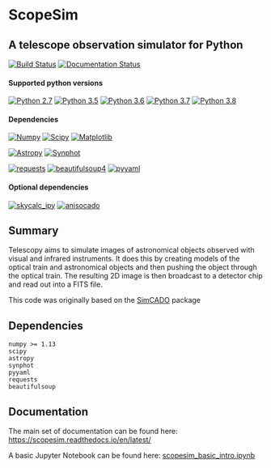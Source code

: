 # ScopeSim 
## A telescope observation simulator for Python

[![Build Status](https://travis-ci.org/astronomyk/ScopeSim.svg?branch=master)](https://travis-ci.org/astronomyk/ScopeSim)
[![Documentation Status](https://readthedocs.org/projects/scopesim/badge/?version=latest)](https://scopesim.readthedocs.io/en/latest/?badge=latest)

#### Supported python versions
[![Python 2.7](https://img.shields.io/badge/Python-2.7-red.svg)]()
[![Python 3.5](https://img.shields.io/badge/Python-3.5-brightgreen.svg)]()
[![Python 3.6](https://img.shields.io/badge/Python-3.6-brightgreen.svg)]()
[![Python 3.7](https://img.shields.io/badge/Python-3.7-brightgreen.svg)]()
[![Python 3.8](https://img.shields.io/badge/Python-3.8-red.svg)]()

#### Dependencies

[![Numpy](https://img.shields.io/badge/Numpy->=1.13-brightgreen.svg)]()
[![Scipy](https://img.shields.io/badge/Scipy-1.2.0-orange.svg)]()
[![Matplotlib](https://img.shields.io/badge/Matplotlib->=3.0-brightgreen.svg)]()

[![Astropy](https://img.shields.io/badge/Astropy-<=3.9-yellow.svg)]()
[![Synphot](https://img.shields.io/badge/Synphot-0.1.3-orange.svg)]()

[![requests](https://img.shields.io/badge/requests->=2.21-brightgreen.svg)]()
[![beautifulsoup4](https://img.shields.io/badge/beautifulsoup4->=4.7-brightgreen.svg)]()
[![pyyaml](https://img.shields.io/badge/pyyaml->=3.13-brightgreen.svg)]()

#### Optional dependencies
[![skycalc_ipy](https://img.shields.io/badge/skycalc_ipy->=0.1-brightgreen.svg)]()
[![anisocado](https://img.shields.io/badge/anisocado->=0.1-brightgreen.svg)]()


## Summary

Telescopy aims to simulate images of astronomical objects observed with visual 
and infrared instruments. It does this by creating models of the optical train 
and astronomical objects and then pushing the object through the optical train. 
The resulting 2D image is then broadcast to a detector chip and read out into a 
FITS file. 

This code was originally based on the [SimCADO](www.univie.ac.at/simcado) package

## Dependencies

```
numpy >= 1.13
scipy
astropy
synphot
pyyaml
requests
beautifulsoup
```

## Documentation
The main set of documentation can be found here: 
https://scopesim.readthedocs.io/en/latest/

A basic Jupyter Notebook can be found here: 
[scopesim_basic_intro.ipynb](docs/source/_static/scopesim_basic_intro.ipynb)
